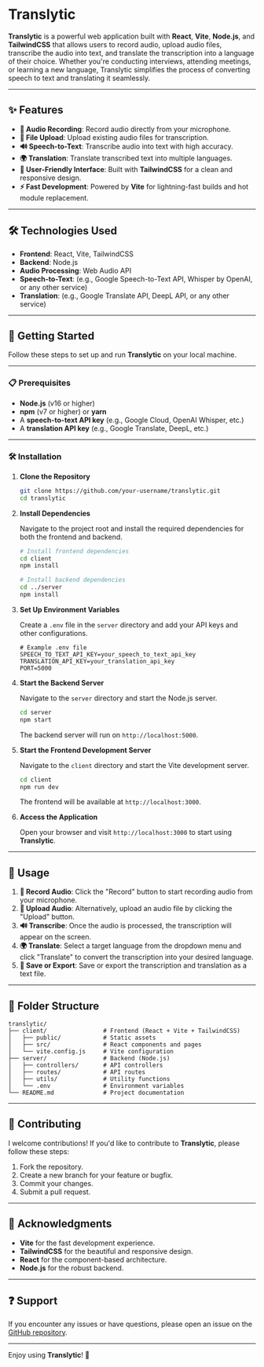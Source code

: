 # Translytic

**Translytic** is a powerful web application built with **React**, **Vite**, **Node.js**, and **TailwindCSS** that allows users to record audio, upload audio files, transcribe the audio into text, and translate the transcription into a language of their choice. Whether you're conducting interviews, attending meetings, or learning a new language, Translytic simplifies the process of converting speech to text and translating it seamlessly.

---

## ✨ Features

- **🎤 Audio Recording**: Record audio directly from your microphone.
- **📁 File Upload**: Upload existing audio files for transcription.
- **🔊 Speech-to-Text**: Transcribe audio into text with high accuracy.
- **🌍 Translation**: Translate transcribed text into multiple languages.
- **🎨 User-Friendly Interface**: Built with **TailwindCSS** for a clean and responsive design.
- **⚡ Fast Development**: Powered by **Vite** for lightning-fast builds and hot module replacement.

---

## 🛠️ Technologies Used

- **Frontend**: React, Vite, TailwindCSS
- **Backend**: Node.js
- **Audio Processing**: Web Audio API
- **Speech-to-Text**: (e.g., Google Speech-to-Text API, Whisper by OpenAI, or any other service)
- **Translation**: (e.g., Google Translate API, DeepL API, or any other service)

---

## 🚀 Getting Started

Follow these steps to set up and run **Translytic** on your local machine.

---

### 📋 Prerequisites

- **Node.js** (v16 or higher)
- **npm** (v7 or higher) or **yarn**
- A **speech-to-text API key** (e.g., Google Cloud, OpenAI Whisper, etc.)
- A **translation API key** (e.g., Google Translate, DeepL, etc.)

---

### 🛠️ Installation

1. **Clone the Repository**

   ```bash
   git clone https://github.com/your-username/translytic.git
   cd translytic
   ```

2. **Install Dependencies**

   Navigate to the project root and install the required dependencies for both the frontend and backend.

   ```bash
   # Install frontend dependencies
   cd client
   npm install

   # Install backend dependencies
   cd ../server
   npm install
   ```

3. **Set Up Environment Variables**

   Create a `.env` file in the `server` directory and add your API keys and other configurations.

   ```env
   # Example .env file
   SPEECH_TO_TEXT_API_KEY=your_speech_to_text_api_key
   TRANSLATION_API_KEY=your_translation_api_key
   PORT=5000
   ```

4. **Start the Backend Server**

   Navigate to the `server` directory and start the Node.js server.

   ```bash
   cd server
   npm start
   ```

   The backend server will run on `http://localhost:5000`.

5. **Start the Frontend Development Server**

   Navigate to the `client` directory and start the Vite development server.

   ```bash
   cd client
   npm run dev
   ```

   The frontend will be available at `http://localhost:3000`.

6. **Access the Application**

   Open your browser and visit `http://localhost:3000` to start using **Translytic**.

---

## 🎯 Usage

1. **🎤 Record Audio**: Click the "Record" button to start recording audio from your microphone.
2. **📁 Upload Audio**: Alternatively, upload an audio file by clicking the "Upload" button.
3. **🔊 Transcribe**: Once the audio is processed, the transcription will appear on the screen.
4. **🌍 Translate**: Select a target language from the dropdown menu and click "Translate" to convert the transcription into your desired language.
5. **💾 Save or Export**: Save or export the transcription and translation as a text file.

---

## 📂 Folder Structure

```
translytic/
├── client/                # Frontend (React + Vite + TailwindCSS)
│   ├── public/            # Static assets
│   ├── src/               # React components and pages
│   └── vite.config.js     # Vite configuration
├── server/                # Backend (Node.js)
│   ├── controllers/       # API controllers
│   ├── routes/            # API routes
│   ├── utils/             # Utility functions
│   └── .env               # Environment variables
└── README.md              # Project documentation
```

---

## 🤝 Contributing

I welcome contributions! If you'd like to contribute to **Translytic**, please follow these steps:

1. Fork the repository.
2. Create a new branch for your feature or bugfix.
3. Commit your changes.
4. Submit a pull request.

---

## 🙏 Acknowledgments

- **Vite** for the fast development experience.
- **TailwindCSS** for the beautiful and responsive design.
- **React** for the component-based architecture.
- **Node.js** for the robust backend.

---

## ❓ Support

If you encounter any issues or have questions, please open an issue on the [GitHub repository](https://github.com/CameronMoreira/translytic/issues).

---

Enjoy using **Translytic**! 🎉

